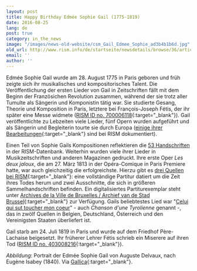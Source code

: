 ```yaml
---
layout: post
title: Happy Birthday Edmée Sophie Gail (1775-1819)
date: 2016-08-25
lang: de
post: true
category: in_the_news
image: "/images/news-old-website/csm_Gail_Edmee_Sophie_ad3b4b1b6d.jpg"
old_url: http://www.rism.info/de/startseite/newsdetails/browse/36/article/64/happy-birthday-edmee-sophie-gail-1775-1819.html
email: ''
author: ''
---
```


Edmée Sophie Gail wurde am 28. August 1775 in Paris geboren und früh zeigte sich ihr musikalisches und kompositorisches Talent. Die Veröffentlichung der ersten Lieder von Gail in Zeitschriften fällt mit dem Beginn der Französichen Revolution zusammen, während der sie trotz aller Tumulte als Sängerin und Komponistin tätig war. Sie studierte Gesang, Theorie und Komposition in Paris, letztere bei François-Joseph Fétis, der ihr später eine Messe widmete ([RISM ID no. 700006118](https://opac.rism.info/search?id=700006118&Language=de){:target="_blank"}). Gail veröffentlichte zu Lebzeiten viele Lieder, fünf Opern wurden aufgeführt und als Sängerin und Begleiterin tourte sie durch Europa ([einige ihrer Bearbeitungen](https://opac.rism.info/search?id=454000094&Language=de){:target="_blank"} sind bei RISM dokumentiert).

Einen Teil von Sophie Gails Kompositionen reflektieren die [53 Handschriften](https://opac.rism.info/search?View=rism&author=Edm%C3%A9e+Sophie+Gail&Language=de "external-link-new-window") in der RISM-Datenbank. Weiterhin wurden viele ihrer Lieder in Musikzeitschriften und anderen Magazinen gedruckt. Ihre erste Oper _Les deux jaloux_, die am 27. März 1813 in der Opéra-Comique in Paris Premiere hatte, war auch gleichzeitig die erfolgreichste. Hierzu gibt es [drei Quellen bei RISM](https://opac.rism.info/search?View=rism&author=Edm%C3%A9e+Sophie+Gail&q=jaloux&Language=de){:target="_blank"}: eine vollständige Partitur datiert um die Zeit ihres Todes herum und zwei Ausschnitte, die sich in größeren Sammelhandschriften befinden. Ein digitalisiertes Partiturexemplar steht unter [Archives de la Ville de Bruxelles / Archief van de Stad Brussel](https://archive.org/details/lesdeuxjalouxopr00pfull){:target="_blank"} zur Verfügung. Gails beliebtestes Lied war "[Celui qui sut toucher mon coeur](https://opac.rism.info/search?View=rism&author=Edm%C3%A9e+Sophie+Gail&q=coeur&Language=en "external-link-new-window")" - auch _Chanson d'une Tyrolienne_ genannt -, das in zwölf Quellen in Belgien, Deutschland, Österreich und den Vereinigsten Staaten überliefert ist.

Gail starb am 24. Juli 1819 in Paris und wurde auf dem Friedhof Père-Lachaise beigesetzt. Ihr früherer Lehrer Fétis schrieb ein Miserere auf ihren Tod ([RISM ID no. 403008216](https://opac.rism.info/search?id=403008216&Language=de){:target="_blank"}).

_Abbildung_: Portrait der Edmée Sophie Gail von Auguste Delvaux, nach Eugène Isabey (1840). Via [Gallica](http://gallica.bnf.fr/ark:/12148/btv1b8418085x){:target="_blank"}.